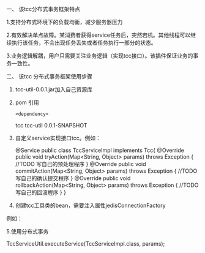 
一、	该tcc分布式事务框架特点

1.支持分布式环境下的负载均衡，减少服务器压力

2.有效解决单点故障。某消费者获得service任务后，突然宕机。其他线程可以继续执行该任务，不会出现任务丢失或者任务执行一部分的状态。


3.业务逻辑解耦，用户只需要关注业务逻辑（实现tcc接口）。该插件保证业务的事务一致性。





二、	该tcc 分布式事务框架使用步骤

1.	tcc-util-0.0.1.jar加入自己资源库


2.	pom 引用

    	<dependency>
	   <groupId>tcc</groupId>
	   <artifactId>tcc-util</artifactId>
	   <version>0.0.1-SNAPSHOT</version>
	  </dependency>
   
   
   
   
   
3.	自定义service实现接口tcc。例如：

    @Service
    public class TccServiceImpl implements Tcc{
        @Override
      public void tryAction(Map<String, Object> params) throws Exception {
          //TODO 写自己的预处理程序
      }
      @Override
      public void commitAction(Map<String, Object> params) throws Exception {
       //TODO 写自己的确认提交程序
      }
      @Override
     public void rollbackAction(Map<String, Object> params) throws Exception {
      //TODO 写自己的回滚程序
     }
     }
4. 	创建tcc工具类的bean，需要注入属性jedisConnectionFactory
  
  例如：
  
  
  
  <bean id="jedisPoolConfig" class="redis.clients.jedis.JedisPoolConfig"> 
        <property name="maxIdle" value="50" /> 
        <property name="maxTotal" value="10" /> 
        <property name="blockWhenExhausted" value="true" /> 
        <property name="maxWaitMillis" value="1000" /> 
        <property name="testOnBorrow" value="true" />  
    </bean> 
    <bean id="jedisConnectionFactory" class="org.springframework.data.redis.connection.jedis.JedisConnectionFactory"> 
        <property name="hostName" value="master" /> 
        <property name="port" value="6379"/> 
        <property name="poolConfig" ref="jedisPoolConfig" /> 
        <property name="usePool" value="true"/> 
        <property name="password" value="123456"/>
    </bean> 
    
   <bean class="spring.tcc.service.TccServiceUtil">
   	<property name="jedisConnectionFactory" ref="jedisConnectionFactory"></property>
   </bean>
   
   
   
   
   
   
   5.使用分布式事务
   
   TccServiceUtil.executeService(TccServiceImpl.class, params);
   
